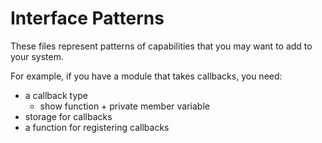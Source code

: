 # Interface Patterns


These files represent patterns of capabilities that you may want to add to your system.

For example, if you have a module that takes callbacks, you need:
- a callback type
	+ show function + private member variable
- storage for callbacks
- a function for registering callbacks
